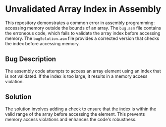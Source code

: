 # Unvalidated Array Index in Assembly

This repository demonstrates a common error in assembly programming: accessing memory outside the bounds of an array.  The `bug.asm` file contains the erroneous code, which fails to validate the array index before accessing memory.  The `bugSolution.asm` file provides a corrected version that checks the index before accessing memory.

## Bug Description
The assembly code attempts to access an array element using an index that is not validated. If the index is too large, it results in a memory access violation. 

## Solution
The solution involves adding a check to ensure that the index is within the valid range of the array before accessing the element. This prevents memory access violations and enhances the code's robustness.